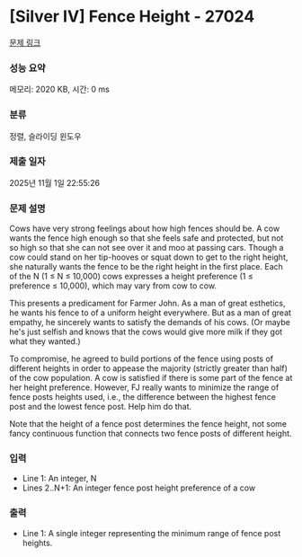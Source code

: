 # [Silver IV] Fence Height - 27024 

[문제 링크](https://www.acmicpc.net/problem/27024) 

### 성능 요약

메모리: 2020 KB, 시간: 0 ms

### 분류

정렬, 슬라이딩 윈도우

### 제출 일자

2025년 11월 1일 22:55:26

### 문제 설명

<p>Cows have very strong feelings about how high fences should be.  A cow wants the fence high enough so that she feels safe and protected, but not so high so that she can not see over it and moo at passing cars.  Though a cow could stand on her tip-hooves or squat down to get to the right height, she naturally wants the fence to be the right height in the first place.  Each of the N (1 ≤ N ≤ 10,000) cows expresses a height preference (1 ≤ preference ≤ 10,000), which may vary from cow to cow.</p>

<p>This presents a predicament for Farmer John.  As a man of great esthetics, he wants his fence to of a uniform height everywhere. But as a man of great empathy, he sincerely wants to satisfy the demands of his cows.  (Or maybe he's just selfish and knows that the cows would give more milk if they got what they wanted.)</p>

<p>To compromise, he agreed to build portions of the fence using posts of different heights in order to appease the majority (strictly greater than half) of the cow population.  A cow is satisfied if there is some part of the fence at her height preference.  However, FJ really wants to minimize the range of fence posts heights used, i.e., the difference between the highest fence post and the lowest fence post. Help him do that.</p>

<p>Note that the height of a fence post determines the fence height, not some fancy continuous function that connects two fence posts of different height.</p>

### 입력 

 <ul>
	<li>Line 1: An integer, N</li>
	<li>Lines 2..N+1: An integer fence post height preference of a cow</li>
</ul>

### 출력 

 <ul>
	<li>Line 1: A single integer representing the minimum range of fence post heights.</li>
</ul>

